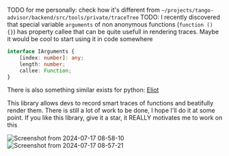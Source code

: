 TODO for me personally: check how it's different from `~/projects/tango-advisor/backend/src/tools/private/traceTree`
TODO: I recently discovered that special variable `arguments` of non anonymous functions (`function () {}`) has property callee that can be quite usefull in rendering traces. Maybe it would be cool to start using it in code somewhere

```ts
interface IArguments {
    [index: number]: any;
    length: number;
    callee: Function;
}
```

There is also something similar exists for python: [Eliot](https://github.com/itamarst/eliot)

This library allows devs to record smart traces of functions and beatifully render them. There is still a lot of work to be done, I hope I'll do it at some point. If you like this library, give it a star, it REALLY motivates me to work on this

![Screenshot from 2024-07-17 08-58-10](https://github.com/user-attachments/assets/c3d21f5b-612f-4763-8a73-75aa13fdf20f)
![Screenshot from 2024-07-17 08-57-21](https://github.com/user-attachments/assets/7848cc9d-5a00-489a-974a-99f0c37bb8cf)
